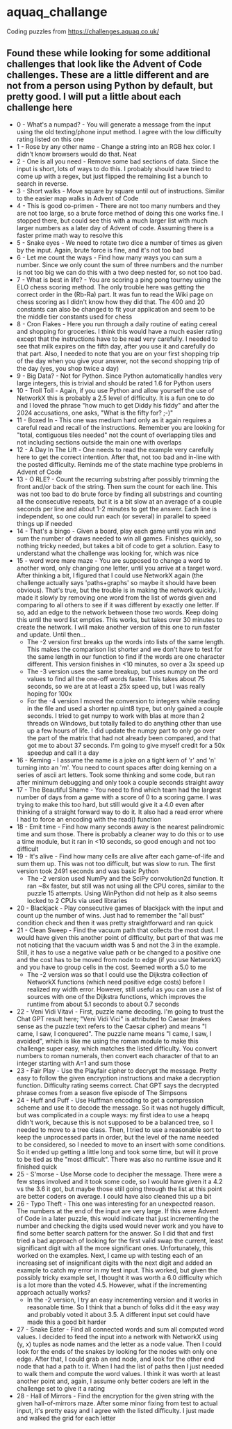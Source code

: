 # aquaq_challange
Coding puzzles from https://challenges.aquaq.co.uk/

## Found these while looking for some additional challenges that look like the Advent of Code challenges. These are a little different and are not from a person using Python by default, but pretty good. I will put a little about each challenge here

* 0 - What's a numpad? - You will generate a message from the input using the old texting/phone input method. I agree with the low difficulty rating listed on this one
* 1 - Rose by any other name - Change a string into an RGB hex color. I didn't know browsers would do that. Neat
* 2 - One is all you need - Remove some bad sections of data. Since the input is short, lots of ways to do this. I probably should have tried to come up with a regex, but just flipped the remaining list a bunch to search in reverse.
* 3 - Short walks - Move square by square until out of instructions. Similar to the easier map walks in Advent of Code
* 4 - This is good co-primen - There are not too many numbers and they are not too large, so a brute force method of doing this one works fine. I stopped there, but could see this with a much larger list with much larger numbers as a later day of Advent of code. Assuming there is a faster prime math way to resolve this
* 5 - Snake eyes - We need to rotate two dice a number of times as given by the input. Again, brute force is fine, and it's not too bad
* 6 - Let me count the ways - Find how many ways you can sum a number. Since we only count the sum of three numbers and the number is not too big we can do this with a two deep nested for, so not too bad.
* 7 - What is best in life? - You are scoring a ping pong tourney using the ELO chess scoring method. The only trouble here was getting the correct order in the (Rb-Ra) part. It was fun to read the Wiki page on chess scoring as I didn't know how they did that. The 400 and 20 constants can also be changed to fit your application and seem to be the middle tier constants used for chess
* 8 - Cron Flakes - Here you run through a daily routine of eating cereal and shopping for groceries. I think this would have a much easier rating except that the instructions have to be read very carefully. I needed to see that milk expires on the fifth day, after you use it and carefully do that part. Also, I needed to note that you are on your first shopping trip of the day when you give your answer, not the second shopping trip of the day (yes, you shop twice a day)
* 9 - Big Data? - Not for Python. Since Python automatically handles very large integers, this is trivial and should be rated 1.6 for Python users
* 10 - Troll Toll - Again, if you use Python and allow yourself the use of NetworkX this is probably a 2.5 level of difficulty. It is a fun one to do and I loved the phrase "how much to get Diddy his fiddy" and after the 2024 accusations, one asks, "What is the fifty for? ;-)"
* 11 - Boxed In - This one was medium hard only as it again requires a careful read and recall of the instructions. Remember you are looking for "total, contiguous tiles needed" not the count of overlapping tiles and not including sections outside the main one with overlaps
* 12 - A Day In The Lift - One needs to read the example very carefully here to get the correct intention. After that, not too bad and in-line with the posted difficulty. Reminds me of the state machine type problems in Advent of Code
* 13 - O RLE? - Count the recurring substring after possibly trimming the front and/or back of the string. Then sum the count for each line. This was not too bad to do brute force by finding all substrings and counting all the consecutive repeats, but it is a bit slow at an average of a couple seconds per line and about 1-2 minutes to get the answer. Each line is independent, so one could run each (or several) in parallel to speed things up if needed
* 14 - That's a bingo - Given a board, play each game until you win and sum the number of draws needed to win all games. Finishes quickly, so nothing tricky needed, but takes a bit of code to get a solution. Easy to understand what the challenge was looking for, which was nice
* 15 - word wore mare maze - You are supposed to change a word to another word, only changing one letter, until you arrive at a target word. After thinking a bit, I figured that I could use NetworkX again (the challenge actually says 'paths+graphs' so maybe it should have been obvious). That's true, but the trouble is in making the network quickly. I made it slowly by removing one word from the list of words given and comparing to all others to see if it was different by exactly one letter. If so, add an edge to the network between those two words. Keep doing this until the word list empties. This works, but takes over 30 minutes to create the network. I will make another version of this one to run faster and update. Until then...
  - The -2 version first breaks up the words into lists of the same length. This makes the comparison list shorter and we don't have to test for the same length in our function to find if the words are one character different. This version finishes in <10 minutes, so over a 3x speed up
  - The -3 version uses the same breakup, but uses numpy on the ord values to find all the one-off words faster. This takes about 75 seconds, so we are at at least a 25x speed up, but I was really hoping for 100x
  - For the -4 version I moved the conversion to integers while reading in the file and used a shorter np.uint8 type, but only gained a couple seconds. I tried to get numpy to work with blas at more than 2 threads on Windows, but totally failed to do anything other than use up a few hours of life. I did update the numpy part to only go over the part of the matrix that had not already been compared, and that got me to about 37 seconds. I'm going to give myself credit for a 50x speedup and call it a day
* 16 - Keming - I assume the name is a joke on a tight kern of 'r' and 'n' turning into an 'm'. You need to count spaces after doing kerning on a series of ascii art letters. Took some thinking and some code, but ran after minimum debugging and only took a couple seconds straight away
* 17 - The Beautiful Shame - You need to find which team had the largest number of days from a game with a score of 0 to a scoring game. I was trying to make this too hard, but still would give it a 4.0 even after thinking of a straight forward way to do it. It also had a read error where I had to force an encoding with the read() function
* 18 - Emit time - Find how many seconds away is the nearest palindromic time and sum those. There is probably a cleaner way to do this or to use a time module, but it ran in <10 seconds, so good enough and not too difficult
* 19 - It's alive - Find how many cells are alive after each game-of-life and sum them up. This was not too difficult, but was slow to run. The first version took 2491 seconds and was basic Python
  - The -2 version used NumPy and the SciPy convolution2d function. It ran ~8x faster, but still was not using all the CPU cores, similar to the puzzle 15 attempts. Using WinPython did not help as it also seems locked to 2 CPUs via used libraries
* 20 - Blackjack - Play consecutive games of blackjack with the input and count up the number of wins. Just had to remember the "all bust" condition check and then it was pretty straightforward and ran quick
* 21 - Clean Sweep - Find the vacuum path that collects the most dust. I would have given this another point of difficulty, but part of that was me not noticing that the vacuum width was 5 and not the 3 in the example. Still, it has to use a negative value path or be changed to a positive one and the cost has to be moved from node to edge (if you use NetworkX) and you have to group cells in the cost. Seemed worth a 5.0 to me
  - The -2 version was so that I could use the Dijkstra collection of NetworkX functions (which need positive edge costs) before I realized my width error. However, still useful as you can use a list of sources with one of the Dijkstra functions, which improves the runtime from about 5.1 seconds to about 0.7 seconds
* 22 - Veni Vidi Vitavi - First, puzzle name decoding. I'm going to trust the Chat GPT result here; "Veni Vidi Vici" is attributed to Caesar (makes sense as the puzzle text refers to the Caesar cipher) and means "I came, I saw, I conquered". The puzzle name means "I came, I saw, I avoided", which is like me using the roman module to make this challenge super easy, which matches the listed difficulty. You convert numbers to roman numerals, then convert each character of that to an integer starting with A=1 and sum those
* 23 - Fair Play - Use the Playfair cipher to decrypt the message. Pretty easy to follow the given encryption instructions and make a decryption function. Difficulty rating seems correct. Chat GPT says the decrypted phrase comes from a season five episode of The Simpsons
* 24 - Huff and Puff - Use Huffman encoding to get a compression scheme and use it to decode the message. So it was not hugely difficult, but was complicated in a couple ways: my first idea to use a heapq didn't work, because this is not supposed to be a balanced tree, so I needed to move to a tree class. Then, I tried to use a reasonable sort to keep the unprocessed parts in order, but the level of the name needed to be considered, so I needed to move to an insert with some conditions. So it ended up getting a little long and took some time, but will it prove to be tied as the "most difficult". There was also no runtime issue and it finished quick
* 25 - S'morse - Use Morse code to decipher the message. There were a few steps involved and it took some code, so I would have given it a 4.2 vs the 3.6 it got, but maybe those still going through the list at this point are better coders on average. I could have also cleaned this up a bit
* 26 - Typo Theft - This one was interesting for an unexpected reason. The numbers at the end of the input are very large. If this were Advent of Code in a later puzzle, this would indicate that just incrementing the number and checking the digits used would never work and you have to find some better search pattern for the answer. So I did that and first tried a bad approach of looking for the first valid swap the current, least significant digit with all the more significant ones. Unfortunately, this worked on the examples. Next, I came up with testing each of an increasing set of insignificant digits with the next digit and added an example to catch my error in my test input. This worked, but given the possibly tricky example set, I thought it was worth a 6.0 difficulty which is a lot more than the voted 4.5. However, what if the incrementing approach actually works?
  - In the -2 version, I try an easy incrementing version and it works in reasonable time. So I think that a bunch of folks did it the easy way and probably voted it about 3.5. A different input set could have made this a good bit harder
* 27 - Snake Eater - Find all connected words and sum all computed word values. I decided to feed the input into a network with NetworkX using (y, x) tuples as node names and the letter as a node value. Then I could look for the ends of the snakes by looking for the nodes with only one edge. After that, I could grab an end node, and look for the other end node that had a path to it. When I had the list of paths then I just needed to walk them and compute the word values. I think it was worth at least another point and, again,  I assume only better coders are left in the challenge set to give it a rating
* 28 - Hall of Mirrors - Find the encryption for the given string with the given hall-of-mirrors maze. After some minor fixing from test to actual input, it's pretty easy and I agree with the listed difficulty. I just made and walked the grid for each letter
